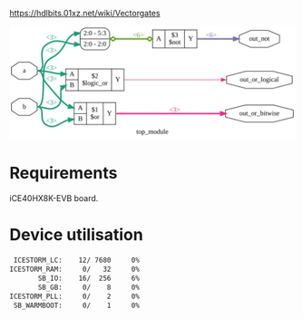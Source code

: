 https://hdlbits.01xz.net/wiki/Vectorgates

![](diagram.svg)

# Requirements

iCE40HX8K-EVB board.

# Device utilisation

```
 ICESTORM_LC:    12/ 7680     0%
ICESTORM_RAM:     0/   32     0%
       SB_IO:    16/  256     6%
       SB_GB:     0/    8     0%
ICESTORM_PLL:     0/    2     0%
 SB_WARMBOOT:     0/    1     0%
```